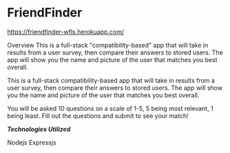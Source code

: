 # FriendFinder

https://friendfinder-wfls.herokuapp.com/

Overview
This is a full-stack "compatibility-based" app that will take in results from a user survey, then compare their answers to stored users. The app will show you the name and picture of the user that matches you best overall. 

This is a full-stack compatibility-based app that will take in results from a user survey, then compare their answers to stored users. The app will show you the name and picture of the user that matches you best overall. 

You will be asked 10 questions on a scale of 1-5, 5 being most relevant, 1 being least. Fill out the questions and submit to see your match!

***Technologies Utilized***

Nodejs Expressjs
